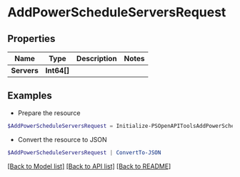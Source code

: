 # AddPowerScheduleServersRequest
## Properties

Name | Type | Description | Notes
------------ | ------------- | ------------- | -------------
**Servers** | **Int64[]** |  | 

## Examples

- Prepare the resource
```powershell
$AddPowerScheduleServersRequest = Initialize-PSOpenAPIToolsAddPowerScheduleServersRequest  -Servers null
```

- Convert the resource to JSON
```powershell
$AddPowerScheduleServersRequest | ConvertTo-JSON
```

[[Back to Model list]](../README.md#documentation-for-models) [[Back to API list]](../README.md#documentation-for-api-endpoints) [[Back to README]](../README.md)

